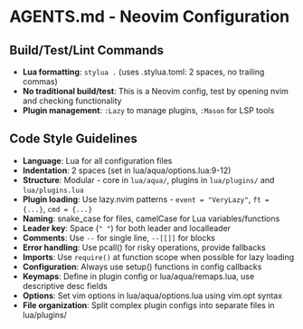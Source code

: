 # AGENTS.md - Neovim Configuration

## Build/Test/Lint Commands
- **Lua formatting**: `stylua .` (uses .stylua.toml: 2 spaces, no trailing commas)
- **No traditional build/test**: This is a Neovim config, test by opening nvim and checking functionality
- **Plugin management**: `:Lazy` to manage plugins, `:Mason` for LSP tools

## Code Style Guidelines
- **Language**: Lua for all configuration files
- **Indentation**: 2 spaces (set in lua/aqua/options.lua:9-12)
- **Structure**: Modular - core in `lua/aqua/`, plugins in `lua/plugins/` and `lua/plugins.lua`
- **Plugin loading**: Use lazy.nvim patterns - `event = "VeryLazy"`, `ft = {...}`, `cmd = {...}`
- **Naming**: snake_case for files, camelCase for Lua variables/functions
- **Leader key**: Space (`" "`) for both leader and localleader
- **Comments**: Use `--` for single line, `--[[]]` for blocks
- **Error handling**: Use pcall() for risky operations, provide fallbacks
- **Imports**: Use `require()` at function scope when possible for lazy loading
- **Configuration**: Always use setup() functions in config callbacks
- **Keymaps**: Define in plugin config or lua/aqua/remaps.lua, use descriptive desc fields
- **Options**: Set vim options in lua/aqua/options.lua using vim.opt syntax
- **File organization**: Split complex plugin configs into separate files in lua/plugins/